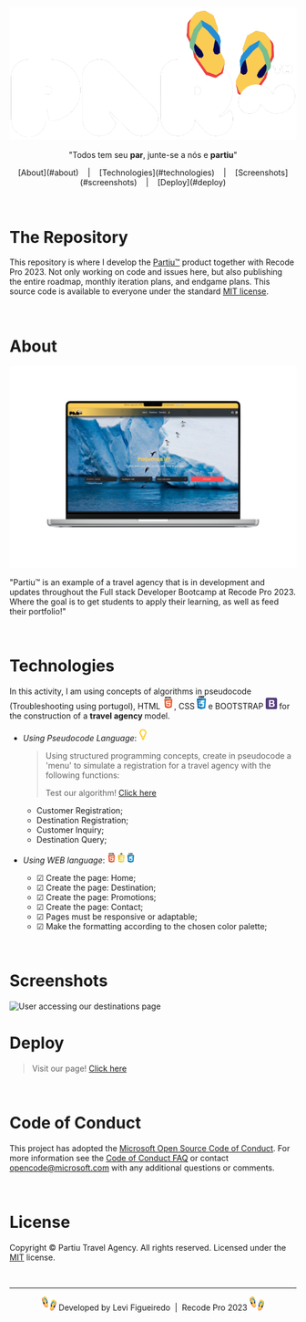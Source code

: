 <h1 align="center">
<img align="center" src="src/assets/brand identity/tm-brand02.png" alt="Partiu&trade; logo">
</h1>

<p align="center">
"Todos tem seu <strong>par</strong>, junte-se a nós e <strong>partiu</strong>"<br/>
</p>

<p align="center">
[About](#about) &nbsp;&nbsp;&nbsp;&#124;&nbsp;&nbsp;&nbsp;
[Technologies](#technologies) &nbsp;&nbsp;&nbsp;&#124;&nbsp;&nbsp;&nbsp;
[Screenshots](#screenshots) &nbsp;&nbsp;&nbsp;&#124;&nbsp;&nbsp;&nbsp;
[Deploy](#deploy)
</p>

<br>

# The Repository

This repository is where I develop the [Partiu&trade;](https://partiu-viagens.vercel.app/index.html) product together with Recode Pro 2023. Not only working on code and issues here, but also publishing the entire roadmap, monthly iteration plans, and endgame plans. This source code is available to everyone under the standard [MIT license](https://github.com/Fiigueiredo/partiu/blob/main/LICENSE).

<br>

# About
<p align="center">
  <img alt="devHOME™ in use on multiple platforms" src="/src/assets/mockup/mockup-removebg.png">
</p>

<p>
"Partiu&trade; is an example of a travel agency that is in development and updates throughout the Full stack Developer Bootcamp at Recode Pro 2023. Where the goal is to get students to apply their learning, as well as feed their portfolio!"
</p>

<br>

# Technologies

In this activity, I am using concepts of algorithms in pseudocode (Troubleshooting using portugol), HTML <img width="20px" src="src/assets/icons/html.png">, CSS <img width="16px" src="src/assets/icons/css.png"> e BOOTSTRAP <img width="20px" src="src/assets/icons/bootstrap.png"> for the construction of a <strong>travel agency </strong>model.

- <em>Using Pseudocode Language</em>:  <img width="15px" src="src/assets/icons/portugol.png">
  > Using structured programming concepts, create in pseudocode a 'menu' to simulate a registration for a travel agency with the following functions:
  >
  > Test our algorithm! [Click here](src/assets/data/partiu.alg)
  
  - Customer Registration;
  - Destination Registration;
  - Customer Inquiry;
  - Destination Query;

- <em>Using WEB language</em>: <img width="50px" src="src/assets/icons/frontend.png">

  - &#x2611; Create the page: Home;
  - &#x2611; Create the page: Destination;
  - &#x2611; Create the page: Promotions;
  - &#x2611; Create the page: Contact;
  - &#x2611; Pages must be responsive or adaptable;
  - &#x2611; Make the formatting according to the chosen color palette;

<br>

# Screenshots

<img width="500px" src="src/assets/mockup/mockup-using.png" alt="User accessing our destinations page">

<br>

# Deploy
>
> Visit our page! [Click here](https://partiu-viagens.vercel.app/index.html)

<br>

# Code of Conduct

This project has adopted the [Microsoft Open Source Code of Conduct](https://opensource.microsoft.com/codeofconduct/). For more information see the [Code of Conduct FAQ](https://opensource.microsoft.com/codeofconduct/faq/) or contact [opencode@microsoft.com](mailto:opencode@microsoft.com) with any additional questions or comments.

<br>

# License

Copyright &copy; Partiu Travel Agency. All rights reserved.
Licensed under the [MIT](https://github.com/Fiigueiredo/partiu/blob/main/LICENSE)
license.

<br>

------------

<p align="center"><img width="25rem" src="/src/assets/logo/colored-logo.png" alt="Partiu™ logo"> Developed by Levi Figueiredo &nbsp;&#124&nbsp; Recode Pro 2023 <img width="25rem" src="/src/assets/logo/colored-logo.png" alt="Partiu™ logo"></p>

<!--
&#x2610; Desmarcado
&#x2611; Marcado com visto
&#x2612; Marcado com x
-->